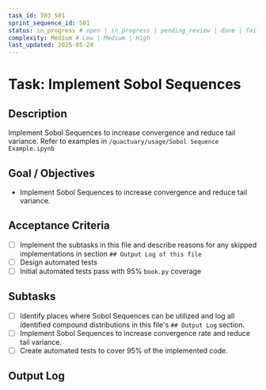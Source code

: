 ```yaml
---
task_id: T03_S01
sprint_sequence_id: S01
status: in_progress # open | in_progress | pending_review | done | failed | blocked
complexity: Medium # Low | Medium | High
last_updated: 2025-05-24
---
```


# Task: Implement Sobol Sequences

## Description
Implement Sobol Sequences to increase convergence and reduce tail variance. Refer to examples in `/quactuary/usage/Sobol Sequence Example.ipynb`

## Goal / Objectives
- Implement Sobol Sequences to increase convergence and reduce tail variance.

## Acceptance Criteria
- [ ] Implement the subtasks in this file and describe reasons for any skipped implementations in section `## Output Log of this file`
- [ ] Design automated tests
- [ ] Initial automated tests pass with 95% `book.py` coverage

## Subtasks
- [ ] Identify places where Sobol Sequences can be utilized and log all identified compound distributions in this file's `## Output Log` section.
- [ ] Implement Sobol Sequences to increase convergence rate and reduce tail variance.
- [ ] Create automated tests to cover 95% of the implemented code.

## Output Log

